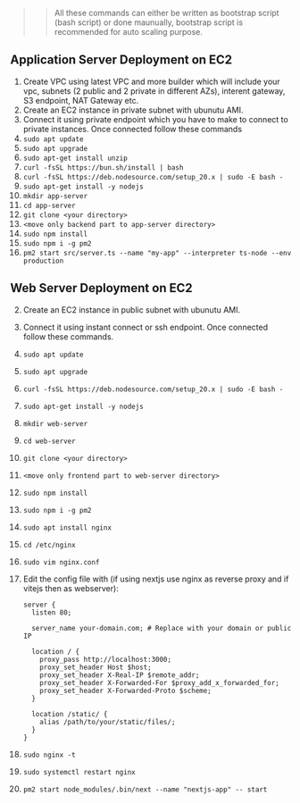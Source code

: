 >> All these commands can either be written as bootstrap script (bash script) or done maunually, bootstrap script is recommended for auto scaling purpose.
## Application Server Deployment on EC2
1. Create VPC using latest VPC and more builder which will include your vpc, subnets (2 public and 2 private in different AZs), interent gateway, S3 endpoint, NAT Gateway etc.
2. Create an EC2 instance in private subnet with ubunutu AMI.
3. Connect it using private endpoint which you have to make to connect to private instances. Once connected follow these commands
1. `sudo apt update`
2. `sudo apt upgrade`
3. `sudo apt-get install unzip`
4. `curl -fsSL https://bun.sh/install | bash`
5. `curl -fsSL https://deb.nodesource.com/setup_20.x | sudo -E bash -`
6. `sudo apt-get install -y nodejs`
7. `mkdir app-server`
8. `cd app-server`
9. `git clone <your directory>`
10. `<move only backend part to app-server directory>`
11. `sudo npm install`
12. `sudo npm i -g pm2`
13. `pm2 start src/server.ts --name "my-app" --interpreter ts-node --env production`

## Web Server Deployment on EC2
2. Create an EC2 instance in public subnet with ubunutu AMI.
3. Connect it using instant connect or ssh endpoint. Once connected follow these commands.

1. `sudo apt update`
2. `sudo apt upgrade`
3. `curl -fsSL https://deb.nodesource.com/setup_20.x | sudo -E bash -`
4. `sudo apt-get install -y nodejs`
5. `mkdir web-server`
6. `cd web-server`
7. `git clone <your directory>`
8. `<move only frontend part to web-server directory>`
9. `sudo npm install`
10. `sudo npm i -g pm2`
11. `sudo apt install nginx`
12. `cd /etc/nginx`
13. `sudo vim nginx.conf`
14. Edit the config file with (if using nextjs use nginx as reverse proxy and if vitejs then as webserver):
    ```nginx
    server {
      listen 80;

      server_name your-domain.com; # Replace with your domain or public IP

      location / {
        proxy_pass http://localhost:3000;
        proxy_set_header Host $host;
        proxy_set_header X-Real-IP $remote_addr;
        proxy_set_header X-Forwarded-For $proxy_add_x_forwarded_for;
        proxy_set_header X-Forwarded-Proto $scheme;
      }

      location /static/ {
        alias /path/to/your/static/files/;
      }
    }
    ```
15. `sudo nginx -t`
16. `sudo systemctl restart nginx`
17. `pm2 start node_modules/.bin/next --name "nextjs-app" -- start`

